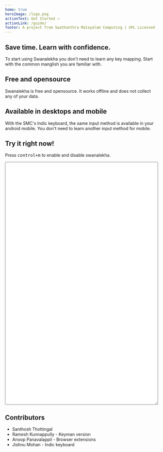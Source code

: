 ```yaml
---
home: true
heroImage: /logo.png
actionText: Get Started →
actionLink: /guide/
footer: A project from Swathanthra Malayalam Computing | GPL Licensed | Copyright © 2008-present Santhosh Thottingal
---
```

<div class="features">
  <div class="feature">
    <h2>Save time. Learn with confidence.</h2>
    <p>To start using Swanalekha you don't need to learn any key mapping. Start with the common manglish you  are familiar with.</p>
  </div>
   <div class="feature">
    <h2>Free and opensource</h2>
    <p>Swanalekha is free and opensource. It works offline and does not collect any of your data.</p>
  </div>
  <div class="feature">
    <h2>Available in desktops and mobile</h2>
    <p>With the SMC's Indic keyboard, the same input method is available in your android mobile. You don't need to learn another input method for mobile.</p>
  </div>
</div>

## Try it right now!

Press <kbd>control+m</kbd>  to enable and disable swanalekha.
<script src="/js/dist/swanalekha.js"></script>
<textarea id="tryit"></textarea>
 <script>
window.onload = function () {
    let element = document.getElementById('tryit');
    new Swanalekha(element, {
        enabled: true
    });
};
</script>
<style>
    #tryit{
        width: 100%;
        height: 20vh;
        font-size: 1.2em;
        font-family:"Manjari", sans-serif;
    }
    .swanalekha { border-left: 3px solid #cc0000; }
</style>

## Contributors

* Santhosh Thottingal
* Ramesh Kunnappully - Keyman version
* Anoop Panavalappil - Browser extensions
* Jishnu Mohan - Indic keyboard
